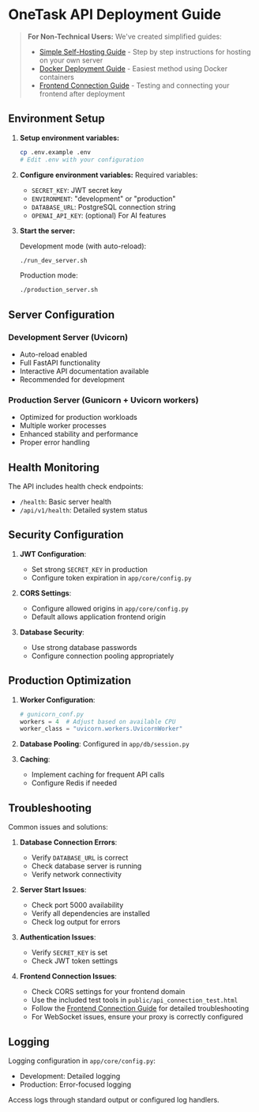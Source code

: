 # OneTask API Deployment Guide

> **For Non-Technical Users:** We've created simplified guides:
> - [Simple Self-Hosting Guide](./simple-self-hosting-guide.md) - Step by step instructions for hosting on your own server
> - [Docker Deployment Guide](./docker-deployment-guide.md) - Easiest method using Docker containers
> - [Frontend Connection Guide](./frontend-connection-guide.md) - Testing and connecting your frontend after deployment

## Environment Setup

1. **Setup environment variables:**
   ```bash
   cp .env.example .env
   # Edit .env with your configuration
   ```

2. **Configure environment variables:**
   Required variables:
   - `SECRET_KEY`: JWT secret key
   - `ENVIRONMENT`: "development" or "production"
   - `DATABASE_URL`: PostgreSQL connection string
   - `OPENAI_API_KEY`: (optional) For AI features

3. **Start the server:**

   Development mode (with auto-reload):
   ```bash
   ./run_dev_server.sh
   ```

   Production mode:
   ```bash
   ./production_server.sh
   ```

## Server Configuration

### Development Server (Uvicorn)
- Auto-reload enabled
- Full FastAPI functionality
- Interactive API documentation available
- Recommended for development

### Production Server (Gunicorn + Uvicorn workers)
- Optimized for production workloads
- Multiple worker processes
- Enhanced stability and performance
- Proper error handling


## Health Monitoring

The API includes health check endpoints:
- `/health`: Basic server health
- `/api/v1/health`: Detailed system status

## Security Configuration

1. **JWT Configuration**:
   - Set strong `SECRET_KEY` in production
   - Configure token expiration in `app/core/config.py`

2. **CORS Settings**:
   - Configure allowed origins in `app/core/config.py`
   - Default allows application frontend origin

3. **Database Security**:
   - Use strong database passwords
   - Configure connection pooling appropriately

## Production Optimization

1. **Worker Configuration**:
   ```python
   # gunicorn_conf.py
   workers = 4  # Adjust based on available CPU
   worker_class = "uvicorn.workers.UvicornWorker"
   ```

2. **Database Pooling**:
   Configured in `app/db/session.py`

3. **Caching**:
   - Implement caching for frequent API calls
   - Configure Redis if needed

## Troubleshooting

Common issues and solutions:

1. **Database Connection Errors**:
   - Verify `DATABASE_URL` is correct
   - Check database server is running
   - Verify network connectivity

2. **Server Start Issues**:
   - Check port 5000 availability
   - Verify all dependencies are installed
   - Check log output for errors

3. **Authentication Issues**:
   - Verify `SECRET_KEY` is set
   - Check JWT token settings
   
4. **Frontend Connection Issues**:
   - Check CORS settings for your frontend domain
   - Use the included test tools in `public/api_connection_test.html`
   - Follow the [Frontend Connection Guide](./frontend-connection-guide.md) for detailed troubleshooting 
   - For WebSocket issues, ensure your proxy is correctly configured

## Logging

Logging configuration in `app/core/config.py`:
- Development: Detailed logging
- Production: Error-focused logging

Access logs through standard output or configured log handlers.